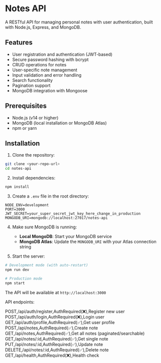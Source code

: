 # Notes API

A RESTful API for managing personal notes with user authentication, built with Node.js, Express, and MongoDB.

## Features

- User registration and authentication (JWT-based)
- Secure password hashing with bcrypt
- CRUD operations for notes
- User-specific note management
- Input validation and error handling
- Search functionality
- Pagination support
- MongoDB integration with Mongoose

## Prerequisites

- Node.js (v14 or higher)
- MongoDB (local installation or MongoDB Atlas)
- npm or yarn

## Installation

1. Clone the repository:
```bash
git clone <your-repo-url>
cd notes-api
```

2. Install dependencies:
```bash
npm install
```

3. Create a `.env` file in the root directory:
```env
NODE_ENV=development
PORT=3000
JWT_SECRET=your_super_secret_jwt_key_here_change_in_production
MONGODB_URI=mongodb://localhost:27017/notes-api
```

4. Make sure MongoDB is running:
   - **Local MongoDB**: Start your MongoDB service
   - **MongoDB Atlas**: Update the `MONGODB_URI` with your Atlas connection string

5. Start the server:
```bash
# Development mode (with auto-restart)
npm run dev

# Production mode
npm start
```

The API will be available at `http://localhost:3000`

API endpoints:

POST,/api/auth/register,AuthRequired(❌),Register new user
POST,/api/auth/login,AuthRequired(❌),Login user
GET,/api/auth/profile,AuthRequired(✅),Get user profile
POST,/api/notes,AuthRequired(✅),Create note
GET,/api/notes,AuthRequired(✅),Get all notes (paginated/searchable)
GET,/api/notes/:id,AuthRequired(✅),Get single note
PUT,/api/notes/:id,AuthRequired(✅),Update note
DELETE,/api/notes/:id,AuthRequired(✅),Delete note
GET,/api/health,AuthRequired(❌),Health check



